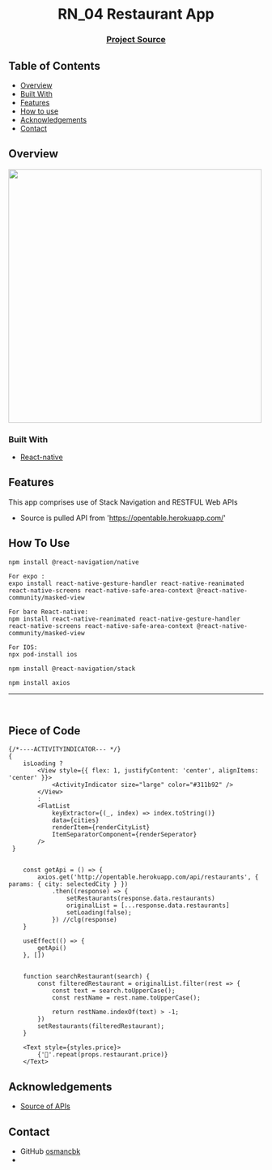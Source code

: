 <h1 align="center">RN_04 Restaurant App</h1>


<div align="center">
  <h3>
    <a href="https://github.com/osmancbk/RN_04_Restaurant_App">
      Project Source
    </a>
 
  </h3>
</div>

<!-- TABLE OF CONTENTS -->

## Table of Contents

- [Overview](#overview)
- [Built With](#built-with)
- [Features](#features)
- [How to use](#how-to-use)
- [Acknowledgements](#acknowledgements)
- [Contact](#contact)

<!-- OVERVIEW -->

## Overview

<img src="src/assets/rest.gif" height="500">

### Built With

<!-- This section should list any major frameworks that you built your project using. Here are a few examples.-->

- [React-native](https://reactnative.dev/)


## Features

This app comprises use of Stack Navigation and RESTFUL Web APIs

- Source is pulled API from 'https://opentable.herokuapp.com/'

## How To Use

```
npm install @react-navigation/native
```
```
For expo :
expo install react-native-gesture-handler react-native-reanimated react-native-screens react-native-safe-area-context @react-native-community/masked-view

For bare React-native:
npm install react-native-reanimated react-native-gesture-handler react-native-screens react-native-safe-area-context @react-native-community/masked-view
```
```
For IOS:
npx pod-install ios
```

```
npm install @react-navigation/stack
```

```
npm install axios
```


<hr/>
<br/>


## Piece of Code
```
{/*----ACTIVITYINDICATOR--- */}
{
    isLoading ?
        <View style={{ flex: 1, justifyContent: 'center', alignItems: 'center' }}>
            <ActivityIndicator size="large" color="#311b92" />
        </View>
        :
        <FlatList
            keyExtractor={(_, index) => index.toString()}
            data={cities}
            renderItem={renderCityList}
            ItemSeparatorComponent={renderSeperator}
        />
 }
```

```

    const getApi = () => {
        axios.get('http://opentable.herokuapp.com/api/restaurants', { params: { city: selectedCity } })
            .then((response) => {
                setRestaurants(response.data.restaurants)
                originalList = [...response.data.restaurants]
                setLoading(false);
            }) //clg(response)
    }

    useEffect(() => {
        getApi()
    }, [])
```

```

    function searchRestaurant(search) {
        const filteredRestaurant = originalList.filter(rest => {
            const text = search.toUpperCase();
            const restName = rest.name.toUpperCase();

            return restName.indexOf(text) > -1;
        })
        setRestaurants(filteredRestaurant);
    }
```

```
    <Text style={styles.price}>
        {'🤑'.repeat(props.restaurant.price)}
    </Text>
```

## Acknowledgements

<!-- This section should list any articles or add-ons/plugins that helps you to complete the project. This is optional but it will help you in the future. For exmpale -->

- [Source of APIs](https://opentable.herokuapp.com/)

## Contact

- GitHub [osmancbk](https://github.com/osmancbk)
-
